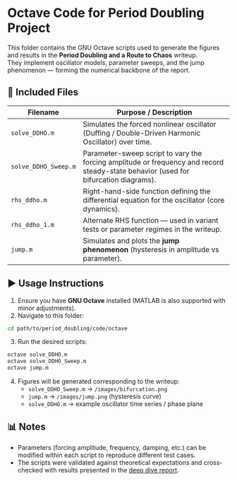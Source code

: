 # Octave Code for Period Doubling Project

This folder contains the GNU Octave scripts used to generate the figures and results in the **Period Doubling and a Route to Chaos** writeup.  
They implement oscillator models, parameter sweeps, and the jump phenomenon — forming the numerical backbone of the report.

## 📂 Included Files

| Filename | Purpose / Description |
|----------|------------------------|
| `solve_DDHO.m`       | Simulates the forced nonlinear oscillator (Duffing / Double-Driven Harmonic Oscillator) over time. |
| `solve_DDHO_Sweep.m` | Parameter-sweep script to vary the forcing amplitude or frequency and record steady-state behavior (used for bifurcation diagrams). |
| `rhs_ddho.m`         | Right-hand-side function defining the differential equation for the oscillator (core dynamics). |
| `rhs_ddho_1.m`       | Alternate RHS function — used in variant tests or parameter regimes in the writeup. |
| `jump.m`             | Simulates and plots the **jump phenomenon** (hysteresis in amplitude vs parameter). |

## ▶️ Usage Instructions

1. Ensure you have **GNU Octave** installed (MATLAB is also supported with minor adjustments).  
2. Navigate to this folder:

```bash
cd path/to/period_doubling/code/octave
```

3. Run the desired scripts:

```bash
octave solve_DDHO.m
octave solve_DDHO_Sweep.m
octave jump.m
```

4. Figures will be generated corresponding to the writeup:
   - `solve_DDHO_Sweep.m` → `/images/bifurcation.png`  
   - `jump.m` → `/images/jump.png` (hysteresis curve)  
   - `solve_DDHO.m` → example oscillator time series / phase plane  

## 📊 Notes

- Parameters (forcing amplitude, frequency, damping, etc.) can be modified within each script to reproduce different test cases.  
- The scripts were validated against theoretical expectations and cross-checked with results presented in the [deep dive report](../../_posts/2025-09-29-deep-dive-period-doubling.md).
